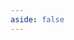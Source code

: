 ```yaml
---
aside: false
---
```

<script setup>
import Gateway from 'spacegate-admin/views/Gateway.vue'
</script>

<DemoContainer>
 <Suspense>
    <Gateway/>
 </Suspense>
</DemoContainer>